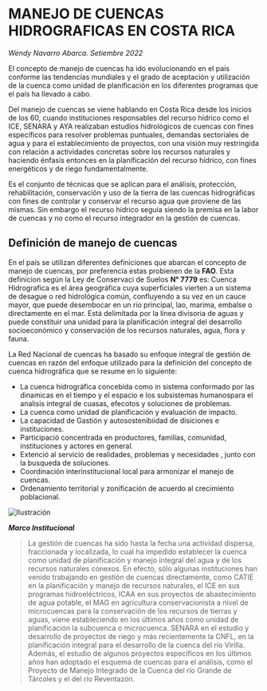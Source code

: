 # MANEJO DE CUENCAS HIDROGRAFICAS EN COSTA RICA  
*Wendy Navarro Abarca.           Setiembre 2022*  

El concepto de manejo de cuencas ha ido evolucionando en el país conforme las tendencias mundiales y el grado de aceptación y utilización de la cuenca  como unidad de planificación   en los diferentes programas que el país ha llevado a cabo.    

Del manejo de cuencas se viene hablando en Costa Rica desde los inicios de los 60, cuando instituciones responsables del recurso hídrico como el ICE, SENARA y AYA  realizaban estudios hidrológicos de cuencas con fines específicos  para resolver problemas puntuales, demandas  sectoriales de agua y para el establecimiento de proyectos, con una visión muy restringida con relación a actividades concretas sobre los recursos naturales y haciendo énfasis entonces en la planificación del recurso hídrico, con fines energéticos y de riego fundamentalmente.  

Es el conjunto de técnicas que se aplican para el análisis, protección, rehabilitación, conservación y uso de la tierra de las cuencas hidrográficas con fines de controlar y conservar el recurso agua que proviene de las mismas. Sin embargo el recurso hídrico seguía siendo la premisa en la labor de cuencas y no como el recurso integrador en la gestión de cuencas.   

## Definición de manejo de cuencas     

En el país se utilizan diferentes definiciones que abarcan el concepto de manejo de cuencas, por preferencia estas probienen de la **FAO**. Esta definicion según la Ley de Conservaci de Suelos __N° 7779__ es: Cuenca Hidrografica es el área geográfica cuya superficiales vierten a un sistema de desague o red hidrológica común, confluyendo a su vez en un cauce mayor, que puede desembocar en un río principal, lao, marima, embalse o directamente en el mar. Está delimitada por la línea divisoria de aguas y puede constituir una unidad para la planificación integral del desarrollo socioeconómico y conservación de los recursos  naturales, agua, flora y fauna.  

La Red Nacional de cuencas ha basado su enfoque integral de gestión de cuencas en razón del enfoque utilizado para la definición del concepto de  cuenca hidrográfica que se resume en lo siguiente:  

- La cuenca hidrográfica  concebida como in sistema conformado  por las dinamicas  en el tiempo y el espacio e los subsistemas humanospara el analisis integral de cuasas, efecotos  y soluciones de problemas.  
- La cuenca como unidad de  planificación y evaluación de  impacto.  
- La capacidad de Gastión  y autosostenibiidad  de disiciones e instituciones.  
-  Participació concentrada  en productores, familias, comunidad, instituciones y actores en general.  
-  Extenció al servicio de realidades, problemas y necesidades , junto con la busqueda de soluciones.  
-  Coordinación interinstitucional  local para armonizar el manejo de cuencas.  
-  Ordenamiento territorial y zonificación de acuerdo al  crecimiento poblacional.  

  
![ Ilustración](https://i0.wp.com/mx.tiching.com/uploads/contents/2011/08/24/40948_1314185607.jpg?ssl=1)  

  
__*Marco Institucional*__  

> La gestión de cuencas ha sido hasta la fecha una actividad dispersa, fraccionada y localizada, lo cual ha impedido establecer la cuenca como unidad de planificación y manejo integral del agua y de los recursos naturales conexos. En efecto, sólo algunas instituciones han venido trabajando en gestión de cuencas directamente, como CATIE en la planificación y manejo de recursos naturales, el ICE en sus programas hidroeléctricos, ICAA en sus proyectos de abastecimiento de agua potable, el MAG en agricultura conservacionista a nivel de microcuencas para la conservación de los recursos de tierras y aguas,  viene estableciendo en los últimos años como unidad de planificación  la subcuenca o microcuenca. SENARA en el estudio y desarrollo de proyectos de riego y más recientemente la CNFL, en la planificación integral para el desarrollo de la cuenca del río Virilla. Además, el estudio de algunos proyectos específicos en los últimos años han adoptado el esquema de cuencas para el análisis, como el Proyecto de Manejo Integrado de la Cuenca del río Grande de Tárcoles y el del río Reventazón.   
